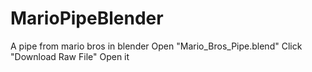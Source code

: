 # MarioPipeBlender
A pipe from mario bros in blender
Open "Mario_Bros_Pipe.blend"
Click "Download Raw File"
Open it
